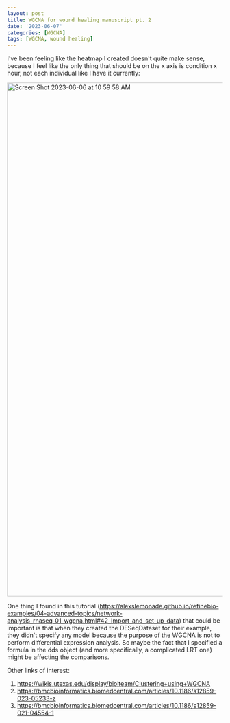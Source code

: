 ```yaml
---
layout: post
title: WGCNA for wound healing manuscript pt. 2
date: '2023-06-07'
categories: [WGCNA]
tags: [WGCNA, wound healing]
---
```


I've been feeling like the heatmap I created doesn't quite make sense, because I feel like the only thing that should be on the x axis is condition x hour, not each individual like I have it currently:

<img width="1197" alt="Screen Shot 2023-06-06 at 10 59 58 AM" src="https://github.com/ademerlis/ademerlis.github.io/assets/56000927/a8407339-e316-4f06-98a8-52080e31c2d7">


One thing I found in this tutorial (https://alexslemonade.github.io/refinebio-examples/04-advanced-topics/network-analysis_rnaseq_01_wgcna.html#42_Import_and_set_up_data) that could be important is that when they created the DESeqDataset for their example, they didn't specify any model because the purpose of the WGCNA is not to perform differential expression analysis. So maybe the fact that I specified a formula in the dds object (and more specifically, a complicated LRT one) might be affecting the comparisons.

Other links of interest:
1. https://wikis.utexas.edu/display/bioiteam/Clustering+using+WGCNA
2. https://bmcbioinformatics.biomedcentral.com/articles/10.1186/s12859-023-05233-z
3. https://bmcbioinformatics.biomedcentral.com/articles/10.1186/s12859-021-04554-1
